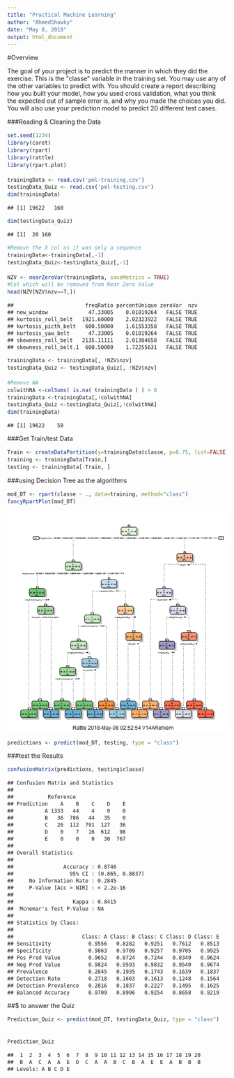 ```yaml
---
title: "Practical Machine Learning"
author: "AhmedShawky"
date: "May 8, 2018"
output: html_document
---
```


#Overview

The goal of your project is to predict the manner in which they did the exercise. This is the "classe" variable in the training set. You may use any of the other variables to predict with. You should create a report describing how you built your model, how you used cross validation, what you think the expected out of sample error is, and why you made the choices you did. You will also use your prediction model to predict 20 different test cases.


###Reading & Cleaning the Data

```r
set.seed(1234)
library(caret)
library(rpart)
library(rattle)
library(rpart.plot)

trainingData <- read.csv('pml-training.csv')
testingData_Quiz <- read.csv('pml-testing.csv')
dim(trainingData)
```

```
## [1] 19622   160
```

```r
dim(testingData_Quiz)
```

```
## [1]  20 160
```

```r
#Remove the X col as it was only a sequence 
trainingData<-trainingData[,-1]
testingData_Quiz<-testingData_Quiz[,-1]

NZV <- nearZeroVar(trainingData, saveMetrics = TRUE)
#Col which will be removed from Near Zero Value 
head(NZV[NZV$nzv==T,])
```

```
##                       freqRatio percentUnique zeroVar  nzv
## new_window             47.33005    0.01019264   FALSE TRUE
## kurtosis_roll_belt   1921.60000    2.02323922   FALSE TRUE
## kurtosis_picth_belt   600.50000    1.61553358   FALSE TRUE
## kurtosis_yaw_belt      47.33005    0.01019264   FALSE TRUE
## skewness_roll_belt   2135.11111    2.01304658   FALSE TRUE
## skewness_roll_belt.1  600.50000    1.72255631   FALSE TRUE
```

```r
trainingData <- trainingData[, !NZV$nzv]
testingData_Quiz <- testingData_Quiz[, !NZV$nzv]

#Remove NA 
colwithNA <-colSums( is.na( trainingData ) ) > 0
trainingData <-trainingData[,!colwithNA]
testingData_Quiz <-testingData_Quiz[,!colwithNA]
dim(trainingData)
```

```
## [1] 19622    58
```

###Get Train/test Data 

```r
Train <- createDataPartition(y=trainingData$classe, p=0.75, list=FALSE)
training <- trainingData[Train,] 
testing <- trainingData[-Train, ]
```

###using Decision Tree as the algorithms 

```r
mod_DT <- rpart(classe ~ ., data=training, method="class")
fancyRpartPlot(mod_DT)
```

![plot of chunk unnamed-chunk-7](figure/unnamed-chunk-7-1.png)

```r
predictions <- predict(mod_DT, testing, type = "class")
```



###test the Results


```r
confusionMatrix(predictions, testing$classe)
```

```
## Confusion Matrix and Statistics
## 
##           Reference
## Prediction    A    B    C    D    E
##          A 1333   44    4    0    0
##          B   36  786   44   35    0
##          C   26  112  791  127   36
##          D    0    7   16  612   98
##          E    0    0    0   30  767
## 
## Overall Statistics
##                                          
##                Accuracy : 0.8746         
##                  95% CI : (0.865, 0.8837)
##     No Information Rate : 0.2845         
##     P-Value [Acc > NIR] : < 2.2e-16      
##                                          
##                   Kappa : 0.8415         
##  Mcnemar's Test P-Value : NA             
## 
## Statistics by Class:
## 
##                      Class: A Class: B Class: C Class: D Class: E
## Sensitivity            0.9556   0.8282   0.9251   0.7612   0.8513
## Specificity            0.9863   0.9709   0.9257   0.9705   0.9925
## Pos Pred Value         0.9652   0.8724   0.7244   0.8349   0.9624
## Neg Pred Value         0.9824   0.9593   0.9832   0.9540   0.9674
## Prevalence             0.2845   0.1935   0.1743   0.1639   0.1837
## Detection Rate         0.2718   0.1603   0.1613   0.1248   0.1564
## Detection Prevalence   0.2816   0.1837   0.2227   0.1495   0.1625
## Balanced Accuracy      0.9709   0.8996   0.9254   0.8658   0.9219
```

##$ to answer the Quiz

```r
Prediction_Quiz <- predict(mod_DT, testingData_Quiz, type = "class")


Prediction_Quiz
```

```
##  1  2  3  4  5  6  7  8  9 10 11 12 13 14 15 16 17 18 19 20 
##  B  A  C  A  A  E  D  C  A  A  B  C  B  A  E  E  A  B  B  B 
## Levels: A B C D E
```
